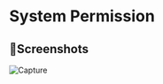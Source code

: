 # System Permission

## 📲Screenshots
![Capture](https://user-images.githubusercontent.com/102571608/230922235-81d6f94f-1652-4e40-a11d-fc473536eb5e.PNG)
